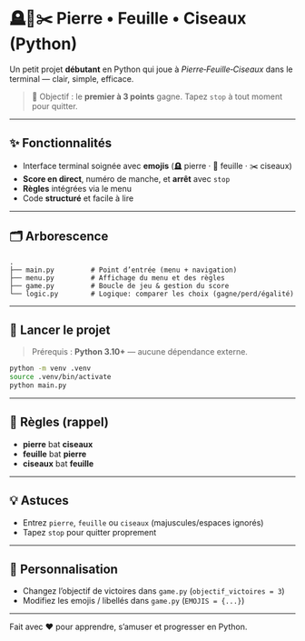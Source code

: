 # 🪦🧻✂️ Pierre • Feuille • Ciseaux (Python)

Un petit projet **débutant** en Python qui joue à *Pierre‑Feuille‑Ciseaux* dans le terminal — clair, simple, efficace.

> 🎯 Objectif : le **premier à 3 points** gagne. Tapez `stop` à tout moment pour quitter.

---

## ✨ Fonctionnalités
- Interface terminal soignée avec **emojis** (🪦 pierre · 🧻 feuille · ✂️ ciseaux)
- **Score en direct**, numéro de manche, et **arrêt** avec `stop`
- **Règles** intégrées via le menu
- Code **structuré** et facile à lire

---

## 🗂️ Arborescence
```
.
├── main.py         # Point d’entrée (menu + navigation)
├── menu.py         # Affichage du menu et des règles
├── game.py         # Boucle de jeu & gestion du score
└── logic.py        # Logique: comparer les choix (gagne/perd/égalité)
```

---

## 🚀 Lancer le projet
> Prérequis : **Python 3.10+** — aucune dépendance externe.

```bash
python -m venv .venv
source .venv/bin/activate
python main.py
```

---

## 📜 Règles (rappel)
- **pierre** bat **ciseaux**
- **feuille** bat **pierre**
- **ciseaux** bat **feuille**

---

## 💡 Astuces
- Entrez `pierre`, `feuille` ou `ciseaux` (majuscules/espaces ignorés)
- Tapez `stop` pour quitter proprement

---

## 🧰 Personnalisation
- Changez l’objectif de victoires dans `game.py` (`objectif_victoires = 3`)
- Modifiez les emojis / libellés dans `game.py` (`EMOJIS = {...}`)

---

Fait avec ❤️ pour apprendre, s’amuser et progresser en Python.
